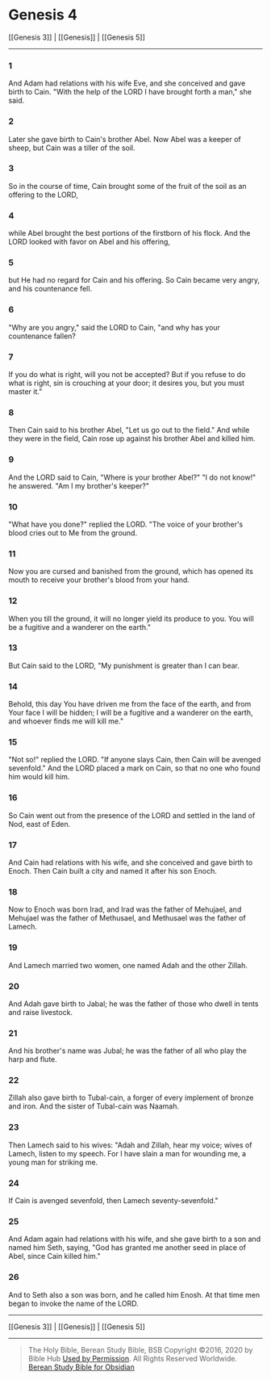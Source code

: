 # Genesis 4

[[Genesis 3]] | [[Genesis]] | [[Genesis 5]]

---

### 1
And Adam had relations with his wife Eve, and she conceived and gave birth to Cain. "With the help of the LORD I have brought forth a man," she said.

### 2
Later she gave birth to Cain's brother Abel. Now Abel was a keeper of sheep, but Cain was a tiller of the soil.

### 3
So in the course of time, Cain brought some of the fruit of the soil as an offering to the LORD,

### 4
while Abel brought the best portions of the firstborn of his flock. And the LORD looked with favor on Abel and his offering,

### 5
but He had no regard for Cain and his offering. So Cain became very angry, and his countenance fell.

### 6
"Why are you angry," said the LORD to Cain, "and why has your countenance fallen?

### 7
If you do what is right, will you not be accepted? But if you refuse to do what is right, sin is crouching at your door; it desires you, but you must master it."

### 8
Then Cain said to his brother Abel, "Let us go out to the field." And while they were in the field, Cain rose up against his brother Abel and killed him.

### 9
And the LORD said to Cain, "Where is your brother Abel?" "I do not know!" he answered. "Am I my brother's keeper?"

### 10
"What have you done?" replied the LORD. "The voice of your brother's blood cries out to Me from the ground.

### 11
Now you are cursed and banished from the ground, which has opened its mouth to receive your brother's blood from your hand.

### 12
When you till the ground, it will no longer yield its produce to you. You will be a fugitive and a wanderer on the earth."

### 13
But Cain said to the LORD, "My punishment is greater than I can bear.

### 14
Behold, this day You have driven me from the face of the earth, and from Your face I will be hidden; I will be a fugitive and a wanderer on the earth, and whoever finds me will kill me."

### 15
"Not so!" replied the LORD. "If anyone slays Cain, then Cain will be avenged sevenfold." And the LORD placed a mark on Cain, so that no one who found him would kill him.

### 16
So Cain went out from the presence of the LORD and settled in the land of Nod, east of Eden.

### 17
And Cain had relations with his wife, and she conceived and gave birth to Enoch. Then Cain built a city and named it after his son Enoch.

### 18
Now to Enoch was born Irad, and Irad was the father of Mehujael, and Mehujael was the father of Methusael, and Methusael was the father of Lamech.

### 19
And Lamech married two women, one named Adah and the other Zillah.

### 20
And Adah gave birth to Jabal; he was the father of those who dwell in tents and raise livestock.

### 21
And his brother's name was Jubal; he was the father of all who play the harp and flute.

### 22
Zillah also gave birth to Tubal-cain, a forger of every implement of bronze and iron. And the sister of Tubal-cain was Naamah.

### 23
Then Lamech said to his wives: "Adah and Zillah, hear my voice; wives of Lamech, listen to my speech. For I have slain a man for wounding me, a young man for striking me.

### 24
If Cain is avenged sevenfold, then Lamech seventy-sevenfold."

### 25
And Adam again had relations with his wife, and she gave birth to a son and named him Seth, saying, "God has granted me another seed in place of Abel, since Cain killed him."

### 26
And to Seth also a son was born, and he called him Enosh. At that time men began to invoke the name of the LORD.

---

[[Genesis 3]] | [[Genesis]] | [[Genesis 5]]

---

> The Holy Bible, Berean Study Bible, BSB
> Copyright &copy;2016, 2020 by Bible Hub
> [Used by Permission](https://berean.bible/terms.htm). All Rights Reserved Worldwide.
> [Berean Study Bible for Obsidian](https://github.com/gapmiss/berean-study-bible-for-obsidian)

